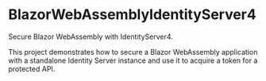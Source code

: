 # BlazorWebAssemblyIdentityServer4
Secure Blazor WebAssembly with IdentityServer4.

This project demonstrates how to secure a Blazor WebAssembly application with a standalone Identity Server instance and use it to acquire a token for a protected API.
